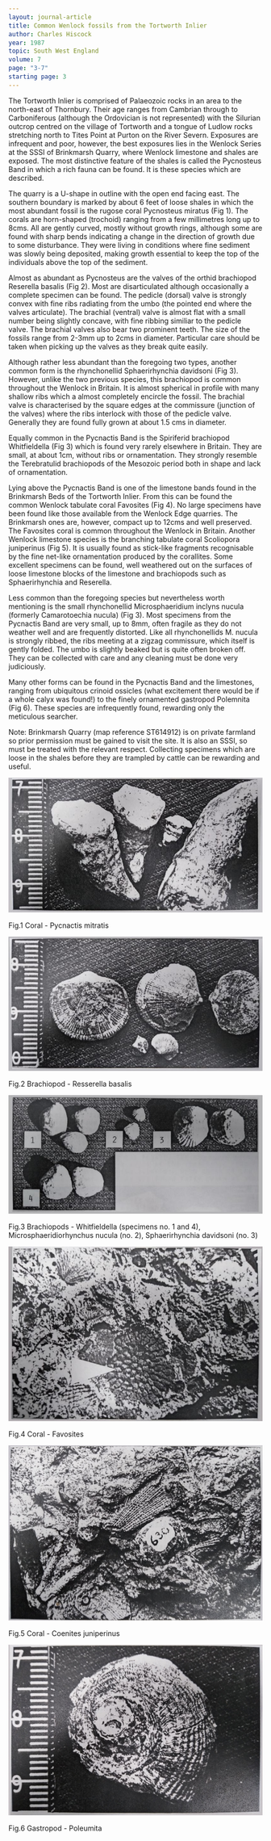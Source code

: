 ```yaml
---
layout: journal-article
title: Common Wenlock fossils from the Tortworth Inlier
author: Charles Hiscock
year: 1987
topic: South West England
volume: 7
page: "3-7"
starting page: 3
---
```

The Tortworth Inlier is comprised of Palaeozoic rocks in an area to the north-east of Thornbury. Their age ranges from Cambrian through to Carboniferous (although the Ordovician is not represented) with the Silurian outcrop centred on the village of Tortworth and a tongue of Ludlow rocks stretching north to Tites Point at Purton on the River Severn. Exposures are infrequent and poor, however, the best exposures lies in the Wenlock Series at the SSSI of Brinkmarsh Quarry, where Wenlock limestone and shales are exposed. The most distinctive feature of the shales is called the Pycnosteus Band in which a rich fauna can be found. It is these species which are described.

The quarry is a U-shape in outline with the open end facing east. The southern boundary is marked by about 6 feet of loose shales in which the most abundant fossil is the rugose coral Pycnosteus miratus (Fig 1). The corals are horn-shaped (trochoid) ranging from a few millimetres long up to 8cms. All are gently curved, mostly without growth rings, although some are found with sharp bends indicating a change in the direction of growth due to some disturbance. They were living in conditions where fine sediment was slowly being deposited, making growth essential to keep the top of the individuals above the top of the sediment.

Almost as abundant as Pycnosteus are the valves of the orthid brachiopod Reserella basalis (Fig 2). Most are disarticulated although occasionally a complete specimen can be found. The pedicle (dorsal) valve is strongly convex with fine ribs radiating from the umbo (the pointed end where the valves articulate). The brachial (ventral) valve is almost flat with a small number being slightly concave, with fine ribbing similiar to the pedicle valve. The brachial valves also bear two prominent teeth. The size of the fossils range from 2-3mm up to 2cms in diameter. Particular care should be taken when picking up the valves as they break quite easily.

Although rather less abundant than the foregoing two types, another common form is the rhynchonellid Sphaerirhynchia davidsoni (Fig 3). However, unlike the two previous species, this brachiopod is common throughout the Wenlock in Britain. It is almost spherical in profile with many shallow ribs which a almost completely encircle the fossil. The brachial valve is characterised by the square edges at the commissure (junction of the valves) where the ribs interlock with those of the pedicle valve. Generally they are found fully grown at about 1.5 cms in diameter.

Equally common in the Pycnactis Band is the Spiriferid brachiopod Whitfieldella (Fig 3) which is found very rarely elsewhere in Britain. They are small, at about 1cm, without ribs or ornamentation. They strongly resemble the Terebratulid brachiopods of the Mesozoic period both in shape and lack of ornamentation.

Lying above the Pycnactis Band is one of the limestone bands found in the Brinkmarsh Beds of the Tortworth Inlier. From this can be found the common Wenlock tabulate coral Favosites (Fig 4). No large specimens have been found like those available from the Wenlock Edge quarries. The Brinkmarsh ones are, however, compact up to 12cms and well preserved. The Favosites coral is common throughout the Wenlock in Britain. Another Wenlock limestone species is the branching tabulate coral Scoliopora juniperinus (Fig 5). It is usually found as stick-like fragments recognisable by the fine net-like ornamentation produced by the corallites. Some excellent specimens can be found, well weathered out on the surfaces of loose limestone blocks of the limestone and brachiopods such as Sphaerirhynchia and Reserella.

Less common than the foregoing species but nevertheless worth mentioning is the small rhynchonellid Microsphaeridium inclyns nucula (formerly Camarotoechia nucula) (Fig 3). Most specimens from the Pycnactis Band are very small, up to 8mm, often fragile as they do not weather well and are frequently distorted. Like all rhynchonellids M. nucula is strongly ribbed, the ribs meeting at a zigzag commissure, which itself is gently folded. The umbo is slightly beaked but is quite often broken off. They can be collected with care and any cleaning must be done very judiciously.

Many other forms can be found in the Pycnactis Band and the limestones, ranging from ubiquitous crinoid ossicles (what excitement there would be if a whole calyx was found!) to the finely ornamented gastropod Polemnita (Fig 6). These species are infrequently found, rewarding only the meticulous searcher.

Note: Brinkmarsh Quarry (map reference ST614912) is on private farmland so prior permission must be gained to visit the site. It is also an SSSI, so must be treated with the relevant respect. Collecting specimens which are loose in the shales before they are trampled by cattle can be rewarding and useful.

<img src="assets/pycnactis-mitratis.jpg">

Fig.1 Coral - Pycnactis mitratis

<img src="assets/resserella-basalis.jpg">

Fig.2 Brachiopod - Resserella basalis

<img src="assets/assorted-brachiopods.jpg">

Fig.3 Brachiopods - Whitfieldella (specimens no. 1 and 4), Microsphaeridiorhynchus nucula (no. 2), Sphaerirhynchia davidsoni (no. 3)

<img src="assets/favosites.jpg">

Fig.4 Coral - Favosites

<img src="assets/coenites-juniperinus.jpg">

Fig.5 Coral - Coenites juniperinus

<img src="assets/gastropod-poleumita.jpg">

Fig.6 Gastropod - Poleumita